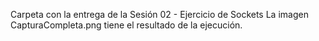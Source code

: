 Carpeta con la entrega de la Sesión 02 - Ejercicio de Sockets
La imagen CapturaCompleta.png tiene el resultado de la ejecución.
